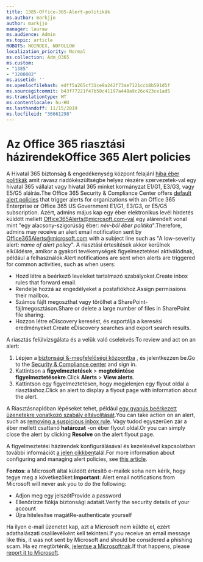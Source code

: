 ```yaml
---
title: 1385-Office-365-Alert-politikák
ms.author: markjjo
author: markjjo
manager: lauraw
ms.audience: Admin
ms.topic: article
ROBOTS: NOINDEX, NOFOLLOW
localization_priority: Normal
ms.collection: Adm_O365
ms.custom:
- "1385"
- "3200002"
ms.assetid: ''
ms.openlocfilehash: edff5a265cf31ce9a242f73ae7121ccb8b591d5f
ms.sourcegitcommit: b43f77221f47b50c41197a448a9c26c423ce1ad5
ms.translationtype: MT
ms.contentlocale: hu-HU
ms.lasthandoff: 11/15/2019
ms.locfileid: "36661298"
---
```

# <a name="office-365-alert-policies"></a><span data-ttu-id="680d2-102">Az Office 365 riasztási házirendek</span><span class="sxs-lookup"><span data-stu-id="680d2-102">Office 365 Alert policies</span></span>

<span data-ttu-id="680d2-103">A Hivatal 365 biztonság & engedékenység központ felajánl [hiba éber politikák](https://docs.microsoft.com/office365/securitycompliance/alert-policies#default-alert-policies) amit ravasz riadókészültségbe helyez részére szervezetek-val egy hivatal 365 vállalat vagy hivatal 365 minket kormányzat E1/G1, E3/G3, vagy E5/G5 aláírás.</span><span class="sxs-lookup"><span data-stu-id="680d2-103">The Office 365 Security & Compliance Center offers [default alert policies](https://docs.microsoft.com/office365/securitycompliance/alert-policies#default-alert-policies) that trigger alerts for organizations with an Office 365 Enterprise or Office 365 US Government E1/G1, E3/G3, or E5/G5 subscription.</span></span> <span data-ttu-id="680d2-104">Azért, admins május kap egy éber elektronikus levél hirdetés küldött mellett Office365Alerts@microsoft.com-val egy alárendelt vonal mint "egy alacsony-szigorúság éber: *név-ból éber politika*".</span><span class="sxs-lookup"><span data-stu-id="680d2-104">Therefore, admins may receive an alert email notification sent by Office365Alerts@microsoft.com with a subject line such as "A low-severity alert: *name of alert policy*".</span></span> <span data-ttu-id="680d2-105">A riasztási értesítések akkor kerülnek elküldésre, amikor a gyakori tevékenységek figyelmeztetései aktiválódnak, például a felhasználók:</span><span class="sxs-lookup"><span data-stu-id="680d2-105">Alert notifications are sent when alerts are triggered for common activities, such as when users:</span></span>

- <span data-ttu-id="680d2-106">Hozd létre a beérkező leveleket tartalmazó szabályokat.</span><span class="sxs-lookup"><span data-stu-id="680d2-106">Create inbox rules that forward email.</span></span>
- <span data-ttu-id="680d2-107">Rendelje hozzá az engedélyeket a postafiókhoz.</span><span class="sxs-lookup"><span data-stu-id="680d2-107">Assign permissions their mailbox.</span></span>
- <span data-ttu-id="680d2-108">Számos fájlt megoszthat vagy törölhet a SharePoint-fájlmegosztáson.</span><span class="sxs-lookup"><span data-stu-id="680d2-108">Share or delete a large number of files in SharePoint file sharing.</span></span>
- <span data-ttu-id="680d2-109">Hozzon létre eDiscovery keresést, és exportálja a keresési eredményeket.</span><span class="sxs-lookup"><span data-stu-id="680d2-109">Create eDiscovery searches and export search results.</span></span>

<span data-ttu-id="680d2-110">A riasztás felülvizsgálata és a velük való cselekvés:</span><span class="sxs-lookup"><span data-stu-id="680d2-110">To review and act on an alert:</span></span>

1. <span data-ttu-id="680d2-111">Lépjen a [biztonsági &-megfelelőségi központba](https://protection.office.com) , és jelentkezzen be.</span><span class="sxs-lookup"><span data-stu-id="680d2-111">Go to the [Security & Compliance center](https://protection.office.com) and sign in.</span></span>
2. <span data-ttu-id="680d2-112">Kattintson a **figyelmeztetések** > **megtekintése figyelmeztetésekre**.</span><span class="sxs-lookup"><span data-stu-id="680d2-112">Click **Alerts** > **View alerts**.</span></span>
3. <span data-ttu-id="680d2-113">Kattintson egy figyelmeztetésen, hogy megjelenjen egy flyout oldal a riasztáshoz.</span><span class="sxs-lookup"><span data-stu-id="680d2-113">Click an alert to display a flyout page with information about the alert.</span></span>

<span data-ttu-id="680d2-114">A Riasztásnaplóban lépéseket tehet, például [egy gyanús beérkezett üzenetekre vonatkozó szabály eltávolítását](https://docs.microsoft.com/office365/securitycompliance/responding-to-a-compromised-email-account).</span><span class="sxs-lookup"><span data-stu-id="680d2-114">You can take action on an alert, such as [removing a suspicious inbox rule](https://docs.microsoft.com/office365/securitycompliance/responding-to-a-compromised-email-account).</span></span> <span data-ttu-id="680d2-115">Vagy tudod egyszerűen zár a éber mellett csattanó **határozat** -on éber flyout oldal.</span><span class="sxs-lookup"><span data-stu-id="680d2-115">Or you can simply close the alert by clicking **Resolve** on the alert flyout page.</span></span>

<span data-ttu-id="680d2-116">A figyelmeztetési házirendek konfigurálásával és kezelésével kapcsolatban további információt [a jelen cikkben](https://docs.microsoft.com/office365/securitycompliance/alert-policies)talál.</span><span class="sxs-lookup"><span data-stu-id="680d2-116">For more information about configuring and managing alert policies, see  [this article](https://docs.microsoft.com/office365/securitycompliance/alert-policies).</span></span>

<span data-ttu-id="680d2-117">**Fontos**: a Microsoft által küldött értesítő e-mailek soha nem kérik, hogy tegye meg a következőket:</span><span class="sxs-lookup"><span data-stu-id="680d2-117">**Important**: Alert email notifications from Microsoft will never ask you to do the following:</span></span>

- <span data-ttu-id="680d2-118">Adjon meg egy jelszót</span><span class="sxs-lookup"><span data-stu-id="680d2-118">Provide a password</span></span>
- <span data-ttu-id="680d2-119">Ellenőrizze fiókja biztonsági adatait.</span><span class="sxs-lookup"><span data-stu-id="680d2-119">Verify the security details of your account</span></span>
- <span data-ttu-id="680d2-120">Újra hitelesítse magát</span><span class="sxs-lookup"><span data-stu-id="680d2-120">Re-authenticate yourself</span></span>

<span data-ttu-id="680d2-121">Ha ilyen e-mail üzenetet kap, azt a Microsoft nem küldte el, ezért adathalászati csalilevélként kell tekinteni.</span><span class="sxs-lookup"><span data-stu-id="680d2-121">If you receive an email message like this, it was not sent by Microsoft and should be considered a phishing scam.</span></span> <span data-ttu-id="680d2-122">Ha ez megtörténik, [jelentse a Microsoftnak](https://docs.microsoft.com/office365/SecurityCompliance/report-junk-email-and-phishing-scams-in-outlook-on-the-web-eop).</span><span class="sxs-lookup"><span data-stu-id="680d2-122">If that happens, please [report it to Microsoft](https://docs.microsoft.com/office365/SecurityCompliance/report-junk-email-and-phishing-scams-in-outlook-on-the-web-eop).</span></span>